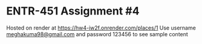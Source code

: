 # ENTR-451 Assignment #4

Hosted on render at https://hw4-iw2f.onrender.com/places/1
Use username meghakuma98@gmail.com and password 123456 to see sample content

